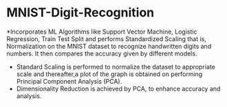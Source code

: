 # MNIST-Digit-Recognition
*Incorporates ML Algorithms like Support Vector Machine, Logistic Regression, Train Test Split and performs Standardized Scaling that is, Normalization on the MNIST dataset to recognize handwritten digits and numbers. It then compares the accuracy given by different models.
* Standard Scaling is performed to normalize the dataset to appropriate scale and thereafter,a plot of the graph is obtained on performing Principal Component Analysis (PCA).
* Dimensionality Reduction is achieved by PCA, to enhance accuracy and analysis.

